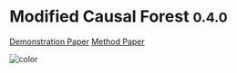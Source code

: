 <!-- _coverpage.md -->


# **M**odified **C**ausal **F**orest  <small>0.4.0</small>




[Demonstration Paper](https://www.mdpi.com/1099-4300/24/8/1039)
[Method Paper](https://arxiv.org/abs/1812.09487)

![color](#f0f0f0)
